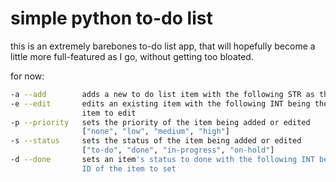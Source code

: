 # simple python to-do list

this is an extremely barebones to-do list app, that will hopefully become a
little more full-featured as I go, without getting too bloated.

for now:

```sh
-a --add        adds a new to do list item with the following STR as the title
-e --edit       edits an existing item with the following INT being the ID of the
                item to edit
-p --priority   sets the priority of the item being added or edited
                ["none", "low", "medium", "high"]
-s --status     sets the status of the item being added or edited
                ["to-do", "done", "in-progress", "on-hold"]
-d --done       sets an item's status to done with the following INT being the
                ID of the item to set
```
